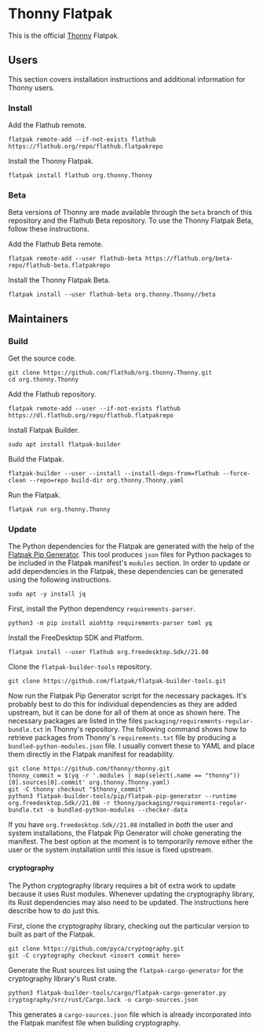 # Thonny Flatpak

This is the official [Thonny](https://thonny.org/) Flatpak.

## Users

This section covers installation instructions and additional information for Thonny users.

### Install

Add the Flathub remote.

    flatpak remote-add --if-not-exists flathub https://flathub.org/repo/flathub.flatpakrepo

Install the Thonny Flatpak.

    flatpak install flathub org.thonny.Thonny

### Beta

Beta versions of Thonny are made available through the `beta` branch of this repository and the Flathub Beta repository.
To use the Thonny Flatpak Beta, follow these instructions.

Add the Flathub Beta remote.

    flatpak remote-add --user flathub-beta https://flathub.org/beta-repo/flathub-beta.flatpakrepo

Install the Thonny Flatpak Beta.

    flatpak install --user flathub-beta org.thonny.Thonny//beta

## Maintainers

### Build

Get the source code.

    git clone https://github.com/flathub/org.thonny.Thonny.git
    cd org.thonny.Thonny

Add the Flathub repository.

    flatpak remote-add --user --if-not-exists flathub https://dl.flathub.org/repo/flathub.flatpakrepo

Install Flatpak Builder.

    sudo apt install flatpak-builder

Build the Flatpak.

    flatpak-builder --user --install --install-deps-from=flathub --force-clean --repo=repo build-dir org.thonny.Thonny.yaml

Run the Flatpak.

    flatpak run org.thonny.Thonny

### Update

The Python dependencies for the Flatpak are generated with the help of the [Flatpak Pip Generator](https://github.com/flatpak/flatpak-builder-tools/tree/master/pip).
This tool produces `json` files for Python packages to be included in the Flatpak manifest's `modules` section.
In order to update or add dependencies in the Flatpak, these dependencies can be generated using the following instructions.

    sudo apt -y install jq

First, install the Python dependency `requirements-parser`.

    python3 -m pip install aiohttp requirements-parser toml yq

Install the FreeDesktop SDK and Platform.

    flatpak install --user flathub org.freedesktop.Sdk//21.08

Clone the `flatpak-builder-tools` repository.

    git clone https://github.com/flatpak/flatpak-builder-tools.git

Now run the Flatpak Pip Generator script for the necessary packages.
It's probably best to do this for individual dependencies as they are added upstream, but it can be done for all of them at once as shown here.
The necessary packages are listed in the files `packaging/requirements-regular-bundle.txt` in Thonny's repository.
The following command shows how to retrieve packages from Thonny's `requirements.txt` file by producing a `bundled-python-modules.json` file.
I usually convert these to YAML and place them directly in the Flatpak manifest for readability.

    git clone https://github.com/thonny/thonny.git
    thonny_commit = $(yq -r '.modules | map(select(.name == "thonny"))[0].sources[0].commit' org.thonny.Thonny.yaml)
    git -C thonny checkout "$thonny_commit"
    python3 flatpak-builder-tools/pip/flatpak-pip-generator --runtime org.freedesktop.Sdk//21.08 -r thonny/packaging/requirements-regular-bundle.txt -o bundled-python-modules --checker-data


If you have `org.freedesktop.Sdk//21.08` installed in *both* the user and system installations, the Flatpak Pip Generator will choke generating the manifest.
The best option at the moment is to temporarily remove either the user or the system installation until this issue is fixed upstream.

#### cryptography

The Python cryptography library requires a bit of extra work to update because it uses Rust modules.
Whenever updating the cryptography library, its Rust dependencies may also need to be updated.
The instructions here describe how to do just this.

First, clone the cryptography library, checking out the particular version to built as part of the Flatpak.

    git clone https://github.com/pyca/cryptography.git
    git -C cryptography checkout <insert commit here>

Generate the Rust sources list using the `flatpak-cargo-generator` for the cryptography library's Rust crate.

    python3 flatpak-builder-tools/cargo/flatpak-cargo-generator.py cryptography/src/rust/Cargo.lock -o cargo-sources.json

This generates a `cargo-sources.json` file which is already incorporated into the Flatpak manifest file when building cryptography.
